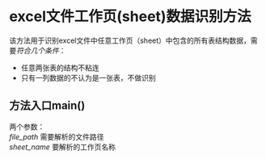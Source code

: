 # excel文件工作页(sheet)数据识别方法<br>
该方法用于识别excel文件中任意工作页（sheet）中包含的所有表结构数据，需要*符合几个条件*：
* 任意两张表的结构不粘连
* 只有一列数据的不认为是一张表，不做识别
## 方法入口main()
两个参数：<br>
       *file_path* 需要解析的文件路径<br>
       *sheet_name* 要解析的工作页名称
